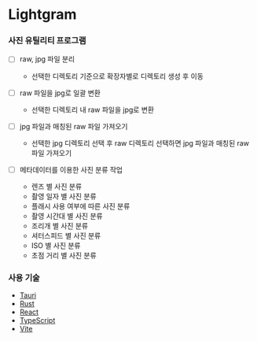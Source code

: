# Lightgram

### 사진 유틸리티 프로그램

- [ ] raw, jpg 파일 분리
    - 선택한 디렉토리 기준으로 확장자별로 디렉토리 생성 후 이동

- [ ] raw 파일을 jpg로 일괄 변환
    - 선택한 디렉토리 내 raw 파일을 jpg로 변환

- [ ] jpg 파일과 매칭된 raw 파일 가져오기
    - 선택한 jpg 디렉토리 선택 후 raw 디렉토리 선택하면 jpg 파일과 매칭된 raw 파일 가져오기

- [ ] 메타데이터를 이용한 사진 분류 작업
    - 렌즈 별 사진 분류
    - 촬영 일자 별 사진 분류
    - 플래시 사용 여부에 따른 사진 분류
    - 촬영 시간대 별 사진 분류
    - 조리개 별 사진 분류
    - 셔터스피드 별 사진 분류
    - ISO 별 사진 분류
    - 초점 거리 별 사진 분류

### 사용 기술

- [Tauri](https://tauri.app/)
- [Rust](https://www.rust-lang.org/)
- [React](https://react.dev/)
- [TypeScript](https://www.typescriptlang.org/)
- [Vite](https://vitejs.dev/)